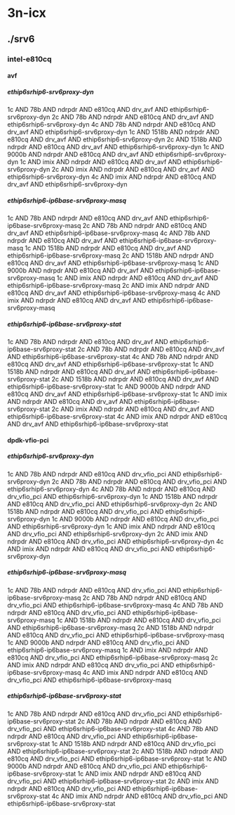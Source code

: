 # 3n-icx
## ./srv6
### intel-e810cq
#### avf
##### ethip6srhip6-srv6proxy-dyn
1c AND 78b AND ndrpdr AND e810cq AND drv_avf AND ethip6srhip6-srv6proxy-dyn
2c AND 78b AND ndrpdr AND e810cq AND drv_avf AND ethip6srhip6-srv6proxy-dyn
4c AND 78b AND ndrpdr AND e810cq AND drv_avf AND ethip6srhip6-srv6proxy-dyn
1c AND 1518b AND ndrpdr AND e810cq AND drv_avf AND ethip6srhip6-srv6proxy-dyn
2c AND 1518b AND ndrpdr AND e810cq AND drv_avf AND ethip6srhip6-srv6proxy-dyn
1c AND 9000b AND ndrpdr AND e810cq AND drv_avf AND ethip6srhip6-srv6proxy-dyn
1c AND imix AND ndrpdr AND e810cq AND drv_avf AND ethip6srhip6-srv6proxy-dyn
2c AND imix AND ndrpdr AND e810cq AND drv_avf AND ethip6srhip6-srv6proxy-dyn
4c AND imix AND ndrpdr AND e810cq AND drv_avf AND ethip6srhip6-srv6proxy-dyn
##### ethip6srhip6-ip6base-srv6proxy-masq
1c AND 78b AND ndrpdr AND e810cq AND drv_avf AND ethip6srhip6-ip6base-srv6proxy-masq
2c AND 78b AND ndrpdr AND e810cq AND drv_avf AND ethip6srhip6-ip6base-srv6proxy-masq
4c AND 78b AND ndrpdr AND e810cq AND drv_avf AND ethip6srhip6-ip6base-srv6proxy-masq
1c AND 1518b AND ndrpdr AND e810cq AND drv_avf AND ethip6srhip6-ip6base-srv6proxy-masq
2c AND 1518b AND ndrpdr AND e810cq AND drv_avf AND ethip6srhip6-ip6base-srv6proxy-masq
1c AND 9000b AND ndrpdr AND e810cq AND drv_avf AND ethip6srhip6-ip6base-srv6proxy-masq
1c AND imix AND ndrpdr AND e810cq AND drv_avf AND ethip6srhip6-ip6base-srv6proxy-masq
2c AND imix AND ndrpdr AND e810cq AND drv_avf AND ethip6srhip6-ip6base-srv6proxy-masq
4c AND imix AND ndrpdr AND e810cq AND drv_avf AND ethip6srhip6-ip6base-srv6proxy-masq
##### ethip6srhip6-ip6base-srv6proxy-stat
1c AND 78b AND ndrpdr AND e810cq AND drv_avf AND ethip6srhip6-ip6base-srv6proxy-stat
2c AND 78b AND ndrpdr AND e810cq AND drv_avf AND ethip6srhip6-ip6base-srv6proxy-stat
4c AND 78b AND ndrpdr AND e810cq AND drv_avf AND ethip6srhip6-ip6base-srv6proxy-stat
1c AND 1518b AND ndrpdr AND e810cq AND drv_avf AND ethip6srhip6-ip6base-srv6proxy-stat
2c AND 1518b AND ndrpdr AND e810cq AND drv_avf AND ethip6srhip6-ip6base-srv6proxy-stat
1c AND 9000b AND ndrpdr AND e810cq AND drv_avf AND ethip6srhip6-ip6base-srv6proxy-stat
1c AND imix AND ndrpdr AND e810cq AND drv_avf AND ethip6srhip6-ip6base-srv6proxy-stat
2c AND imix AND ndrpdr AND e810cq AND drv_avf AND ethip6srhip6-ip6base-srv6proxy-stat
4c AND imix AND ndrpdr AND e810cq AND drv_avf AND ethip6srhip6-ip6base-srv6proxy-stat
#### dpdk-vfio-pci
##### ethip6srhip6-srv6proxy-dyn
1c AND 78b AND ndrpdr AND e810cq AND drv_vfio_pci AND ethip6srhip6-srv6proxy-dyn
2c AND 78b AND ndrpdr AND e810cq AND drv_vfio_pci AND ethip6srhip6-srv6proxy-dyn
4c AND 78b AND ndrpdr AND e810cq AND drv_vfio_pci AND ethip6srhip6-srv6proxy-dyn
1c AND 1518b AND ndrpdr AND e810cq AND drv_vfio_pci AND ethip6srhip6-srv6proxy-dyn
2c AND 1518b AND ndrpdr AND e810cq AND drv_vfio_pci AND ethip6srhip6-srv6proxy-dyn
1c AND 9000b AND ndrpdr AND e810cq AND drv_vfio_pci AND ethip6srhip6-srv6proxy-dyn
1c AND imix AND ndrpdr AND e810cq AND drv_vfio_pci AND ethip6srhip6-srv6proxy-dyn
2c AND imix AND ndrpdr AND e810cq AND drv_vfio_pci AND ethip6srhip6-srv6proxy-dyn
4c AND imix AND ndrpdr AND e810cq AND drv_vfio_pci AND ethip6srhip6-srv6proxy-dyn
##### ethip6srhip6-ip6base-srv6proxy-masq
1c AND 78b AND ndrpdr AND e810cq AND drv_vfio_pci AND ethip6srhip6-ip6base-srv6proxy-masq
2c AND 78b AND ndrpdr AND e810cq AND drv_vfio_pci AND ethip6srhip6-ip6base-srv6proxy-masq
4c AND 78b AND ndrpdr AND e810cq AND drv_vfio_pci AND ethip6srhip6-ip6base-srv6proxy-masq
1c AND 1518b AND ndrpdr AND e810cq AND drv_vfio_pci AND ethip6srhip6-ip6base-srv6proxy-masq
2c AND 1518b AND ndrpdr AND e810cq AND drv_vfio_pci AND ethip6srhip6-ip6base-srv6proxy-masq
1c AND 9000b AND ndrpdr AND e810cq AND drv_vfio_pci AND ethip6srhip6-ip6base-srv6proxy-masq
1c AND imix AND ndrpdr AND e810cq AND drv_vfio_pci AND ethip6srhip6-ip6base-srv6proxy-masq
2c AND imix AND ndrpdr AND e810cq AND drv_vfio_pci AND ethip6srhip6-ip6base-srv6proxy-masq
4c AND imix AND ndrpdr AND e810cq AND drv_vfio_pci AND ethip6srhip6-ip6base-srv6proxy-masq
##### ethip6srhip6-ip6base-srv6proxy-stat
1c AND 78b AND ndrpdr AND e810cq AND drv_vfio_pci AND ethip6srhip6-ip6base-srv6proxy-stat
2c AND 78b AND ndrpdr AND e810cq AND drv_vfio_pci AND ethip6srhip6-ip6base-srv6proxy-stat
4c AND 78b AND ndrpdr AND e810cq AND drv_vfio_pci AND ethip6srhip6-ip6base-srv6proxy-stat
1c AND 1518b AND ndrpdr AND e810cq AND drv_vfio_pci AND ethip6srhip6-ip6base-srv6proxy-stat
2c AND 1518b AND ndrpdr AND e810cq AND drv_vfio_pci AND ethip6srhip6-ip6base-srv6proxy-stat
1c AND 9000b AND ndrpdr AND e810cq AND drv_vfio_pci AND ethip6srhip6-ip6base-srv6proxy-stat
1c AND imix AND ndrpdr AND e810cq AND drv_vfio_pci AND ethip6srhip6-ip6base-srv6proxy-stat
2c AND imix AND ndrpdr AND e810cq AND drv_vfio_pci AND ethip6srhip6-ip6base-srv6proxy-stat
4c AND imix AND ndrpdr AND e810cq AND drv_vfio_pci AND ethip6srhip6-ip6base-srv6proxy-stat